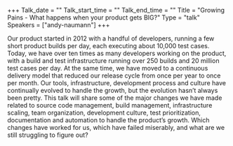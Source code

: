 +++
Talk_date = ""
Talk_start_time = ""
Talk_end_time = ""
Title = "Growing Pains - What happens when your product gets BIG?"
Type = "talk"
Speakers = ["andy-naumann"]
+++

Our product started in 2012 with a handful of developers, running a few short product builds per day, each executing about 10,000 test cases. Today, we have over ten times as many developers working on the product, with a build and test infrastructure running over 250 builds and 20 million test cases per day. At the same time, we have moved to a continuous delivery model that reduced our release cycle from once per year to once per month. Our tools, infrastructure, development process and culture have continually evolved to handle the growth, but the evolution hasn’t always been pretty. This talk will share some of the major changes we have made related to source code management, build management, infrastructure scaling, team organization, development culture, test prioritization, documentation and automation to handle the product’s growth. Which changes have worked for us, which have failed miserably, and what are we still struggling to figure out?
